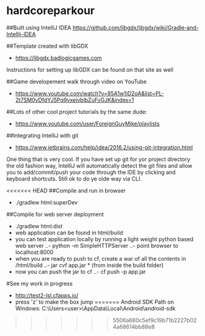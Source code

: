# hardcoreparkour

##Built using IntelliJ IDEA
https://github.com/libgdx/libgdx/wiki/Gradle-and-Intellij-IDEA

##Template created with libGDX
- https://libgdx.badlogicgames.com

Instructions for setting up libGDX can be found on that site as well


##Game developement walk through video on YouTube
- https://www.youtube.com/watch?v=85A1w1iD2oA&list=PL-2t7SM0vDfdYJ5Pq9vxeivblbZuFvGJK&index=1

##Lots of other cool project tutorials by the same dude:
- https://www.youtube.com/user/ForeignGuyMike/playlists

##Integrating IntelliJ with git
- https://www.jetbrains.com/help/idea/2016.2/using-git-integration.html

One thing that is very cool. If you have set up git for yor project 
directory the old fashion way, IntelliJ will automatically detect the 
git files and allow you to add/commit/push your code through the IDE by
clicking and keyboard shortcuts. Still ok to do ye olde way via CLI.

<<<<<<< HEAD
##Compile and run in browser
- ./gradlew html:superDev

##Compile for web server deployment
- ./gradlew html:dist
- web application can be found in html/build
- you can test application locally by running a light weight python based web server
..- python -m SimpleHTTPServer
..- point browser to localhost:8000
- when you are ready to push to cf, create a war of all the contents in /html/build
..- jar cvf app.jar * (from inside the build folder)
- now you can push the jar to cf
..- cf push <app name> -p app.jar

#See my work in progress
- http://test2-lsl.cfapps.io/
- press 'z' to make the box jump
=======
Android SDK Path on Windows: C:\Users\<user>\AppData\Local\Android\android-sdk
>>>>>>> 5506a660c5ef9c19b71b2227b024a68614bb88e8
